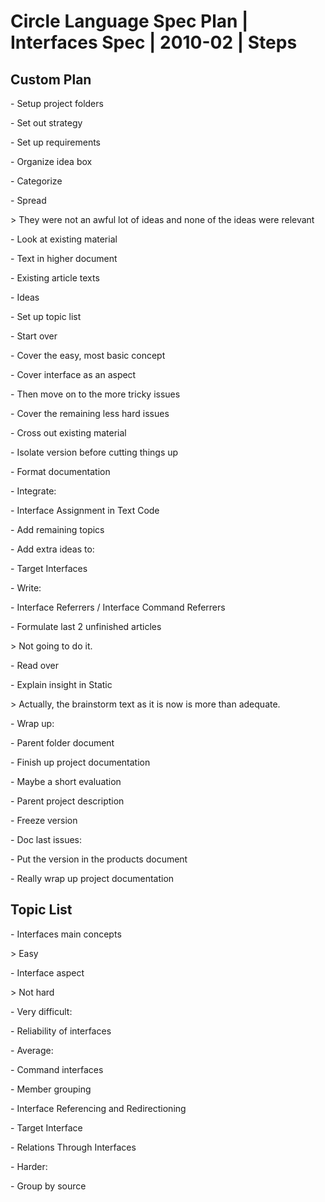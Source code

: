 ﻿Circle Language Spec Plan | Interfaces Spec | 2010-02 | Steps
=============================================================


Custom Plan
-----------

\- Setup project folders

\- Set out strategy

\- Set up requirements

\- Organize idea box

\- Categorize

\- Spread

\> They were not an awful lot of ideas and none of the ideas were relevant

\- Look at existing material

\- Text in higher document

\- Existing article texts

\- Ideas

\- Set up topic list

\- Start over

\- Cover the easy, most basic concept

\- Cover interface as an aspect

\- Then move on to the more tricky issues

\- Cover the remaining less hard issues

\- Cross out existing material

\- Isolate version before cutting things up

\- Format documentation

\- Integrate:

\- Interface Assignment in Text Code

\- Add remaining topics

\- Add extra ideas to:

\- Target Interfaces

\- Write:

\- Interface Referrers / Interface Command Referrers

\- Formulate last 2 unfinished articles

\> Not going to do it.

\- Read over

\- Explain insight in Static

\> Actually, the brainstorm text as it is now is more than adequate.

\- Wrap up:

\- Parent folder document

\- Finish up project documentation

\- Maybe a short evaluation

\- Parent project description

\- Freeze version

\- Doc last issues:

\- Put the version in the products document

\- Really wrap up project documentation


Topic List
-----------

\- Interfaces main concepts

\> Easy

\- Interface aspect

\> Not hard

\- Very difficult:

\- Reliability of interfaces

\- Average:

\- Command interfaces

\- Member grouping

\- Interface Referencing and Redirectioning

\- Target Interface

\- Relations Through Interfaces

\- Harder:

\- Group by source
